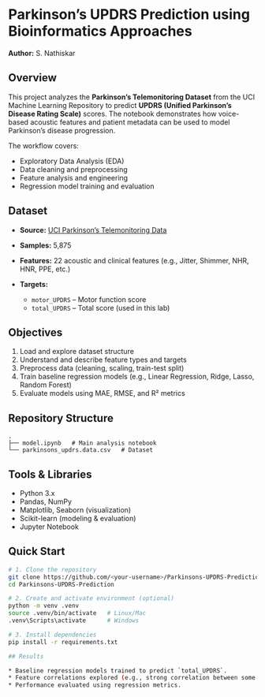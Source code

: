 # Parkinson’s UPDRS Prediction using Bioinformatics Approaches

**Author:** S. Nathiskar 

## Overview

This project analyzes the **Parkinson’s Telemonitoring Dataset** from the UCI Machine Learning Repository to predict **UPDRS (Unified Parkinson’s Disease Rating Scale)** scores. The notebook demonstrates how voice-based acoustic features and patient metadata can be used to model Parkinson’s disease progression.

The workflow covers:

* Exploratory Data Analysis (EDA)
* Data cleaning and preprocessing
* Feature analysis and engineering
* Regression model training and evaluation

## Dataset

* **Source:** [UCI Parkinson’s Telemonitoring Data](https://archive.ics.uci.edu/dataset/189/parkinsons+telemonitoring)
* **Samples:** 5,875
* **Features:** 22 acoustic and clinical features (e.g., Jitter, Shimmer, NHR, HNR, PPE, etc.)
* **Targets:**

  * `motor_UPDRS` – Motor function score
  * `total_UPDRS` – Total score (used in this lab)

## Objectives

1. Load and explore dataset structure
2. Understand and describe feature types and targets
3. Preprocess data (cleaning, scaling, train-test split)
4. Train baseline regression models (e.g., Linear Regression, Ridge, Lasso, Random Forest)
5. Evaluate models using MAE, RMSE, and R² metrics

## Repository Structure

```
.
├── model.ipynb   # Main analysis notebook
└── parkinsons_updrs.data.csv   # Dataset
```

## Tools & Libraries

* Python 3.x
* Pandas, NumPy
* Matplotlib, Seaborn (visualization)
* Scikit-learn (modeling & evaluation)
* Jupyter Notebook

## Quick Start

```bash
# 1. Clone the repository
git clone https://github.com/<your-username>/Parkinsons-UPDRS-Prediction.git
cd Parkinsons-UPDRS-Prediction

# 2. Create and activate environment (optional)
python -m venv .venv
source .venv/bin/activate   # Linux/Mac
.venv\Scripts\activate      # Windows

# 3. Install dependencies
pip install -r requirements.txt

## Results

* Baseline regression models trained to predict `total_UPDRS`.
* Feature correlations explored (e.g., strong correlation between some jitter/shimmer measures and UPDRS).
* Performance evaluated using regression metrics.
